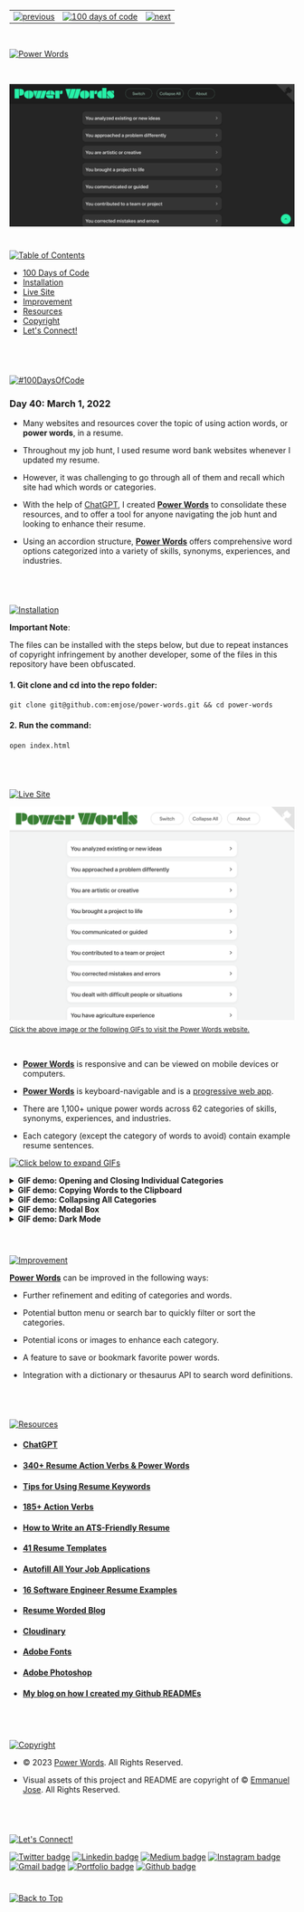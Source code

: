 <p id="header"><p>

<table>
    <tr>
        <td><a href="https://github.com/emjose/candy-cocoa/#header"><img src="https://res.cloudinary.com/dn1e07eul/image/upload/v1659330996/Readme%20Headers/header-left_ctkix5.png" alt="previous" style="width: 200px;"/></a></td>
        <td><a href="https://github.com/emjose/one-hundred/#header"><img src="https://res.cloudinary.com/dn1e07eul/image/upload/v1659330606/Readme%20Headers/header-center_bkbdbt.png" alt="100 days of code" style="width: 580px;"/></a></td>
        <td><a href="https://github.com/emjose/power-words/#header"><img src="https://res.cloudinary.com/dn1e07eul/image/upload/v1659332117/Readme%20Headers/header-right-g_zhy4gl.png" alt="next" style="width: 200px;"/></a></td>
        <!-- <td><a href="https://github.com/emjose/****NEXT-REPO****/#header"><img src="https://res.cloudinary.com/dn1e07eul/image/upload/v1659330646/Readme%20Headers/header-right_eftaz9.png" alt="next" style="width: 200px;"/></a></td> -->
    </tr>

</table>

<br>

<p id="power-words"><p>

<a href=#table-of-contents>![Power Words](https://res.cloudinary.com/dn1e07eul/image/upload/v1681166181/Readme%20Headers/inter-040-power-words_q6qh6f.png)</a>

<br>

<a href="https://www.power-words.net/">![Power Words](Assets/preview-040-power-words.png)</a>

#

<p id="table-of-contents"><p>

<a href=#table-of-contents>![Table of Contents](https://res.cloudinary.com/dn1e07eul/image/upload/v1676241554/Readme%20Headers/inter-toc_ppjqdp.png)</a>

- [100 Days of Code](#100days)
- [Installation](#installation)
- [Live Site](#live-site)
- [Improvement](#improvement)
- [Resources](#resources)
- [Copyright](#copyright)
- [Let's Connect!](#lets-connect)

<br>

#

<p id="100days"><p>

<a href=#100days>![#100DaysOfCode](https://res.cloudinary.com/dn1e07eul/image/upload/v1659389776/Readme%20Headers/inter-100hash_kjpgmt.png)</a>

### Day 40: March 1, 2022

- Many websites and resources cover the topic of using action words, or **power words**, in a resume.

- Throughout my job hunt, I used resume word bank websites whenever I updated my resume.

- However, it was challenging to go through all of them and recall which site had which words or categories.

- With the help of [ChatGPT](https://chat.openai.com/), I created **[Power Words](https://www.power-words.net/)** to consolidate these resources, and to offer a tool for anyone navigating the job hunt and looking to enhance their resume.

- Using an accordion structure, **[Power Words](https://www.power-words.net/)** offers comprehensive word options categorized into a variety of skills, synonyms, experiences, and industries.

<br>

#

<p id="installation"><p>

<a href=#installation>![Installation](https://res.cloudinary.com/dn1e07eul/image/upload/v1676241746/Readme%20Headers/inter-installation_feofv9.png)</a>

**Important Note**:

The files can be installed with the steps below, but due to repeat instances of copyright infringement by another developer, some of the files in this repository have been obfuscated.

#### 1. Git clone and cd into the repo folder:

```console
git clone git@github.com:emjose/power-words.git && cd power-words
```

#### 2. Run the command:

```console
open index.html
```

<br>

#

<p id="live-site"><p>

<a href="https://www.power-words.net/">![Live Site](https://res.cloudinary.com/dn1e07eul/image/upload/v1676241883/Readme%20Headers/inter-live-site_ngju4h.png)</a>

<a href="https://www.power-words.net/">![Live Site](Assets/040-live-site.png)</a>
<sub><a href="https://www.power-words.net/">Click the above image or the following GIFs to visit the Power Words website.<a/></sub>

<br>

- **[Power Words](https://www.power-words.net/)** is responsive and can be viewed on mobile devices or computers.

- **[Power Words](https://www.power-words.net/)** is keyboard-navigable and is a [progressive web app](https://developer.mozilla.org/en-US/docs/Web/Progressive_web_apps).

- There are 1,100+ unique power words across 62 categories of skills, synonyms, experiences, and industries.

- Each category (except the category of words to avoid) contain example resume sentences.

<a href=#live-site>![Click below to expand GIFs](https://res.cloudinary.com/dn1e07eul/image/upload/v1660771913/Readme%20Headers/inter-click-below-to-expand-gifs-sub_dremgj.png)</a>

<details>
<summary><b>GIF demo: Opening and Closing Individual Categories</b></summary>
<br>

The categories can be individually opened or closed with a click or press of the accordion headers.

<br>

<a href="https://www.power-words.net/">![Live Site](Assets/040-power-words-1.gif)</a>

<br>

#

</details>

<details>
<summary><b>GIF demo: Copying Words to the Clipboard</b></summary>
<br>

Words in each category (except the category of words to avoid) can be clicked and copied to the clipboard.

<br>

<a href="https://www.power-words.net/">![Live Site](Assets/040-power-words-2.gif)</a>

<br>

#

</details>

<details>
<summary><b>GIF demo: Collapsing All Categories</b></summary>
<br>

Pressing the "Collapse" button in the header closes any and all open categories at once.

<br>

<a href="https://www.power-words.net/">![Live Site](Assets/040-power-words-3.gif)</a>

<br>

#

</details>

<details>
<summary><b>GIF demo: Modal Box</b></summary>
<br>

Users can view additional resume writing resources by clicking the "About" button in the header.

<br>

<a href="https://www.power-words.net/">![Live Site](Assets/040-power-words-4.gif)</a>

<br>

#

</details>

<details>
<summary><b>GIF demo: Dark Mode</b></summary>
<br>

Users can click the "Switch" button to change to dark or light mode, with preference saved in local storage.

<br>

<a href="https://www.power-words.net/">![Live Site](Assets/040-power-words-5.gif)</a>

</details>

<br>

#

<p id="improvement"></p>

<a href=#improvement>![Improvement](https://res.cloudinary.com/dn1e07eul/image/upload/v1659393807/Readme%20Headers/inter-improvement_f38dsq.png)</a>

**[Power Words](https://www.power-words.net/)** can be improved in the following ways:

- Further refinement and editing of categories and words.

- Potential button menu or search bar to quickly filter or sort the categories.

- Potential icons or images to enhance each category.

- A feature to save or bookmark favorite power words.

- Integration with a dictionary or thesaurus API to search word definitions.

<br>

#

<p id="resources"><p>

<a href=#resources>![Resources](https://res.cloudinary.com/dn1e07eul/image/upload/v1676242028/Readme%20Headers/inter-resources_pkqnox.png)</a>

- #### [ChatGPT](https://chat.openai.com/)

- #### [340+ Resume Action Verbs & Power Words](https://novoresume.com/career-blog/top-10-most-powerful-action-words-for-resume)

- #### [Tips for Using Resume Keywords](https://www.thebalancemoney.com/resume-keywords-and-tips-for-using-them-2063331#:~:text=Your%20resume%20keywords%20should%20include,good%20fit%20for%20the%20job.)

- #### [185+ Action Verbs](https://www.themuse.com/advice/185-powerful-verbs-that-will-make-your-resume-awesome)

- #### [How to Write an ATS-Friendly Resume](https://www.jobscan.co/blog/20-ats-friendly-resume-templates/)

- #### [41 Resume Templates](https://www.themuse.com/advice/the-41-best-resume-templates-ever#2a49226e-e36c-400f-8caa-9d9475ef9cfa)

- #### [Autofill All Your Job Applications](https://simplify.jobs/autofill)

- #### [16 Software Engineer Resume Examples](https://resumeworded.com/software-engineer-resume-examples#entry-level-software-engineer)

- #### [Resume Worded Blog](https://resumeworded.com/blog/)

- #### [Cloudinary](https://cloudinary.com/)

- #### [Adobe Fonts](https://fonts.adobe.com/)

- #### [Adobe Photoshop](https://www.adobe.com/creativecloud/buy/students.html)

- #### [My blog on how I created my Github READMEs](https://emmanueljose.medium.com/readme-a-makeover-story-b9c7be37a6de?sk=7ae6623d365409d875753e4604e42ffd)

<br>

#

<p id="copyright"><p>

<a href=#copyright>![Copyright](https://res.cloudinary.com/dn1e07eul/image/upload/v1659391383/Readme%20Headers/inter-copyright_ax53yz.png)</a>

- © 2023 <a href="********">Power Words</a>. All Rights Reserved.

- Visual assets of this project and README are copyright of © <a href="https://www.emmanuel-jose.com/">Emmanuel Jose</a>. All Rights Reserved.

<br>

#

<p id="lets-connect">

<a href=#lets-connect>![Let's Connect!](https://res.cloudinary.com/dn1e07eul/image/upload/v1676242200/Readme%20Headers/inter-lets-connect_cky9bh.png)</a>

<p><a href="https://twitter.com/Emmanuel_Labor"><img src="https://img.shields.io/badge/twitter-%231DA1F2.svg?&style=for-the-badge&logo=twitter&logoColor=white" height=30 width=90 alt="Twitter badge"></a> <a href="https://www.linkedin.com/in/emmanuelpjose/"><img src="https://img.shields.io/badge/linkedin-%230064e7.svg?&style=for-the-badge&logo=linkedin&logoColor=white" height=30 width=90 alt="Linkedin badge"></a> <a href="https://emmanueljose.medium.com/"><img src="https://img.shields.io/badge/medium-%238700f5.svg?&style=for-the-badge&logo=medium&logoColor=white" height=30 width=90 alt="Medium badge"></a> <a href="https://www.instagram.com/emmanuel_jose/"><img src="https://img.shields.io/badge/instagram-%23ff0077.svg?&style=for-the-badge&logo=instagram&logoColor=white" height=30 width=90 alt="Instagram badge"></a> <a href="mailto:emjose@gmail.com"><img src="https://img.shields.io/badge/gmail-%23fd1745.svg?&style=for-the-badge&logo=gmail&logoColor=white" height=30 width=90 alt="Gmail badge"></a> <a href="https://www.emmanuel-jose.com/"><img src="https://img.shields.io/badge/portfolio-%23FF0000.svg?&style=for-the-badge&logoColor=white" height=30 width=90 alt="Portfolio badge"></a> <a href="https://github.com/emjose"><img src="https://img.shields.io/badge/github-%23ff8e44.svg?&style=for-the-badge&logo=github&logoColor=white" height=30 width=90 alt="Github badge"></a></p>

#

<a href=#header>![Back to Top](https://res.cloudinary.com/dn1e07eul/image/upload/v1676242403/Readme%20Headers/inter-congrats_vtbvmp.png)</a>
